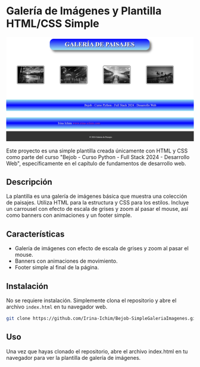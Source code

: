 # Galería de Imágenes y Plantilla HTML/CSS Simple

![Vista previa de la plantilla](imagenes/Bejob.png)

Este proyecto es una simple plantilla creada únicamente con HTML y CSS como parte del curso "Bejob - Curso Python - Full Stack 2024 - Desarrollo Web", específicamente en el capítulo de fundamentos de desarrollo web.

## Descripción

La plantilla es una galería de imágenes básica que muestra una colección de paisajes. Utiliza HTML para la estructura y CSS para los estilos. Incluye un carrousel con efecto de escala de grises y zoom al pasar el mouse, así como banners con animaciones y un footer simple.

## Características

- Galería de imágenes con efecto de escala de grises y zoom al pasar el mouse.
- Banners con animaciones de movimiento.
- Footer simple al final de la página.

## Instalación

No se requiere instalación. Simplemente clona el repositorio y abre el archivo `index.html` en tu navegador web.

```bash
git clone https://github.com/Irina-Ichim/Bejob-SimpleGaleriaImagenes.git
```

## Uso

Una vez que hayas clonado el repositorio, abre el archivo index.html en tu navegador para ver la plantilla de galería de imágenes.
